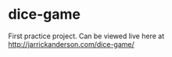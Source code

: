# dice-game
First practice project. Can be viewed live here at http://jarrickanderson.com/dice-game/
